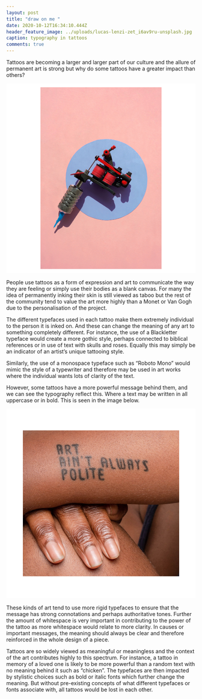 ```yaml
---
layout: post
title: "draw on me "
date: 2020-10-12T16:34:10.444Z
header_feature_image: ../uploads/lucas-lenzi-zet_i6av9ru-unsplash.jpg
caption: typography in tattoos
comments: true
---
```

Tattoos are becoming a larger and larger part of our culture and the allure of permanent art is strong but why do some tattoos have a greater impact than others?

![Tattoo Gun @Andrej Lišakov](../uploads/photos-blog.png "Tattoo Gun @Andrej Lišakov")

People use tattoos as a form of expression and art to communicate the way they are feeling or simply use their bodies as a blank canvas. For many the idea of permanently inking their skin is still viewed as taboo but the rest of the community tend to value the art more highly than a Monet or Van Gogh due to the personalisation of the project.

The different typefaces used in each tattoo make them extremely individual to the person it is inked on. And these can change the meaning of any art to something completely different. For instance, the use of a Blackletter typeface would create a more gothic style, perhaps connected to biblical references or in use of text with skulls and roses. Equally this may simply be an indicator of an artist’s unique tattooing style.

Similarly, the use of a monospace typeface such as “Roboto Mono” would mimic the style of a typewriter and therefore may be used in art works where the individual wants lots of clarity of the text.

However, some tattoos have a more powerful message behind them, and we can see the typography reflect this. Where a text may be written in all uppercase or in bold. This is seen in the image below.

![Powerful Words @curology ](../uploads/photos-blog-2.png "Powerful Words @curology ")

These kinds of art tend to use more rigid typefaces to ensure that the message has strong connotations and perhaps authoritative tones. Further the amount of whitespace is very important in contributing to the power of the tattoo as more whitespace would relate to more clarity. In causes or important messages, the meaning should always be clear and therefore reinforced in the whole design of a piece.

Tattoos are so widely viewed as meaningful or meaningless and the context of the art contributes highly to this spectrum. For instance, a tattoo in memory of a loved one is likely to be more powerful than a random text with no meaning behind it such as “chicken”. The typefaces are then impacted by stylistic choices such as bold or italic fonts which further change the meaning. But without pre-existing concepts of what different typefaces or fonts associate with, all tattoos would be lost in each other.
